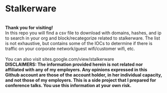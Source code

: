 # Stalkerware
<br>
<b>Thank you for visiting! </b>
</br>
In this repo you will find a csv file to download with domains, hashes, and ip to search in your org and block/recategorize related to stalkerware. The list is not exhaustive, but contains some of the IOCs to determine if there is traffic on your corporate network/guest wifi/customer wifi, etc.
<br></br>
You can also visit sites.google.com/view/stalkerware 
<b></br>
DISCLAIMERS:
The information provided herein is not related nor affiliated with any of my employers. Any opinions expressed in this Github account are those of the account holder, in her individual capacity, and not those of my employers. This is a side project that I prepared for conference talks. You use this information at your own risk.
